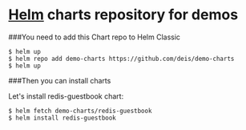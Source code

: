# [Helm](http://helm.sh) charts repository for demos

###You need to add this Chart repo to Helm Classic
```console
$ helm up
$ helm repo add demo-charts https://github.com/deis/demo-charts
$ helm up
```

###Then you can install charts

Let's install redis-guestbook chart:
```
$ helm fetch demo-charts/redis-guestbook
$ helm install redis-guestbook
```
